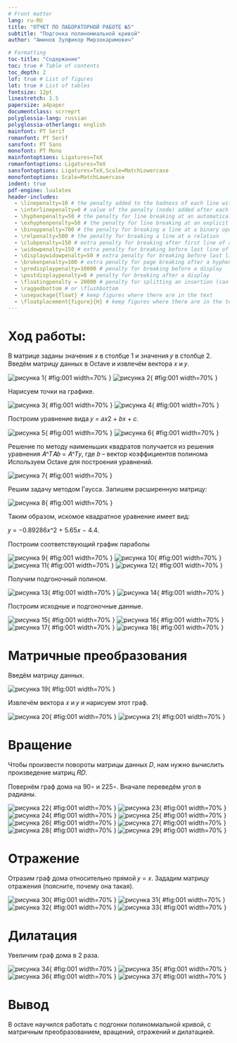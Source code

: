 ```yaml
---
# Front matter
lang: ru-RU
title: "ОТЧЕТ ПО ЛАБОРАТОРНОЙ РАБОТЕ №5"
subtitle: "Подгонка полиномиальной кривой"
author: "Аминов Зулфикор Мирзокаримович"

# Formatting
toc-title: "Содержание"
toc: true # Table of contents
toc_depth: 2
lof: true # List of figures
lot: true # List of tables
fontsize: 12pt
linestretch: 1.5
papersize: a4paper
documentclass: scrreprt
polyglossia-lang: russian
polyglossia-otherlangs: english
mainfont: PT Serif
romanfont: PT Serif
sansfont: PT Sans
monofont: PT Mono
mainfontoptions: Ligatures=TeX
romanfontoptions: Ligatures=TeX
sansfontoptions: Ligatures=TeX,Scale=MatchLowercase
monofontoptions: Scale=MatchLowercase
indent: true
pdf-engine: lualatex
header-includes:
  - \linepenalty=10 # the penalty added to the badness of each line within a paragraph (no associated penalty node) Increasing the value makes tex try to have fewer lines in the paragraph.
  - \interlinepenalty=0 # value of the penalty (node) added after each line of a paragraph.
  - \hyphenpenalty=50 # the penalty for line breaking at an automatically inserted hyphen
  - \exhyphenpenalty=50 # the penalty for line breaking at an explicit hyphen
  - \binoppenalty=700 # the penalty for breaking a line at a binary operator
  - \relpenalty=500 # the penalty for breaking a line at a relation
  - \clubpenalty=150 # extra penalty for breaking after first line of a paragraph
  - \widowpenalty=150 # extra penalty for breaking before last line of a paragraph
  - \displaywidowpenalty=50 # extra penalty for breaking before last line before a display math
  - \brokenpenalty=100 # extra penalty for page breaking after a hyphenated line
  - \predisplaypenalty=10000 # penalty for breaking before a display
  - \postdisplaypenalty=0 # penalty for breaking after a display
  - \floatingpenalty = 20000 # penalty for splitting an insertion (can only be split footnote in standard LaTeX)
  - \raggedbottom # or \flushbottom
  - \usepackage{float} # keep figures where there are in the text
  - \floatplacement{figure}{H} # keep figures where there are in the text
---
```



# Ход работы:

В матрице заданы значения 𝑥 в столбце 1 и значения 𝑦 в столбце 2.
Введём матрицу данных в Octave и извлечём вектора 𝑥 и 𝑦.

![рисунка 1](img/1/1.PNG){ #fig:001 width=70% }
![рисунка 2](img/1/2.PNG){ #fig:001 width=70% }

Нарисуем точки на графике.

![рисунка 3](img/1/3.PNG){ #fig:001 width=70% }
![рисунка 4](img/1/4.PNG){ #fig:001 width=70% }

Построим уравнение вида 𝑦 = 𝑎𝑥2 + 𝑏𝑥 + 𝑐.

![рисунка 5](img/1/5.PNG){ #fig:001 width=70% }
![рисунка 6](img/1/6.PNG){ #fig:001 width=70% }

Решение по методу наименьших квадратов получается из решения уравнения 𝐴^𝑇𝐴𝑏 = 𝐴^𝑇𝑦, где 𝑏 – вектор коэффициентов полинома Используем Octave для построения уравнений.

![рисунка 7](img/1/7.PNG){ #fig:001 width=70% }

Решим задачу методом Гаусса. Запишем расширенную матрицу:

![рисунка 8](img/1/8.PNG){ #fig:001 width=70% }

Таким образом, искомое квадратное уравнение имеет вид:

𝑦 = −0.89286𝑥^2 + 5.65𝑥 − 4.4.

Построим соответствующий график параболы

![рисунка 9](img/1/9.PNG){ #fig:001 width=70% }
![рисунка 10](img/1/10.PNG){ #fig:001 width=70% }
![рисунка 11](img/1/11.PNG){ #fig:001 width=70% }
![рисунка 12](img/1/12.PNG){ #fig:001 width=70% }

Получим подгоночный полином.

![рисунка 13](img/1/13.PNG){ #fig:001 width=70% }
![рисунка 14](img/1/14.PNG){ #fig:001 width=70% }

Построим исходные и подгоночные данные.

![рисунка 15](img/1/15.PNG){ #fig:001 width=70% }
![рисунка 16](img/1/16.PNG){ #fig:001 width=70% }
![рисунка 17](img/1/17.PNG){ #fig:001 width=70% }
![рисунка 18](img/1/18.PNG){ #fig:001 width=70% }

# Матричные преобразования

Введём матрицу данных.

![рисунка 19](img/2/1.PNG){ #fig:001 width=70% }

Извлечём вектора 𝑥 и 𝑦 и нарисуем этот граф.

![рисунка 20](img/2/2.PNG){ #fig:001 width=70% }
![рисунка 21](img/2/3.PNG){ #fig:001 width=70% }

# Вращение

Чтобы произвести повороты матрицы данных 𝐷, нам нужно вычислить произведение матриц 𝑅𝐷.

Повернём граф дома на 90∘ и 225∘. Вначале переведём угол в радианы.

![рисунка 22](img/3/1.PNG){ #fig:001 width=70% }
![рисунка 23](img/3/2.PNG){ #fig:001 width=70% }
![рисунка 24](img/3/3.PNG){ #fig:001 width=70% }
![рисунка 25](img/3/4.PNG){ #fig:001 width=70% }
![рисунка 26](img/3/5.PNG){ #fig:001 width=70% }
![рисунка 27](img/3/6.PNG){ #fig:001 width=70% }
![рисунка 28](img/3/7.PNG){ #fig:001 width=70% }
![рисунка 29](img/3/8.PNG){ #fig:001 width=70% }

# Отражение

Отразим граф дома относительно прямой 𝑦 = 𝑥. Зададим матрицу отражения (поясните, почему она такая).

![рисунка 30](img/4/1.PNG){ #fig:001 width=70% }
![рисунка 31](img/4/2.PNG){ #fig:001 width=70% }
![рисунка 32](img/4/3.PNG){ #fig:001 width=70% }
![рисунка 33](img/4/4.PNG){ #fig:001 width=70% }

# Дилатация

Увеличим граф дома в 2 раза.

![рисунка 34](img/5/1.PNG){ #fig:001 width=70% }
![рисунка 35](img/5/2.PNG){ #fig:001 width=70% }
![рисунка 36](img/5/3.PNG){ #fig:001 width=70% }
![рисунка 37](img/5/4.PNG){ #fig:001 width=70% }

# Вывод

В octave научился работать с подгонки полиномиальной кривой, с матричным преобразованием, вращений, отражений и дилатацией.
